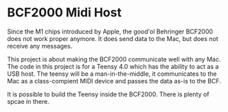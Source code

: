 # BCF2000 Midi Host

Since the M1 chips introduced by Apple, the good'ol Behringer BCF2000 does not work proper anymore. It does send data to the Mac, but does not receive any messages.

This project is about making the BCF2000 communicate well with any Mac. The code in this project is for a Teensy 4.0 which has the ability to act as a USB host. The teensy will be a man-in-the-middle, it communicates to the Mac as a class-compient MIDI device and passes the data as-is to the BCF. 

It is possible to build the Teensy inside the BCF2000. There is plenty of spcae in there.